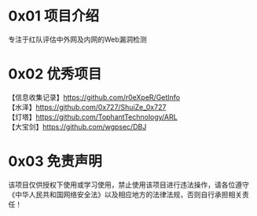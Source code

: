 # 0x01 项目介绍
专注于红队评估中外网及内网的Web漏洞检测

# 0x02 优秀项目
【信息收集记录】https://github.com/r0eXpeR/GetInfo  
【水泽】https://github.com/0x727/ShuiZe_0x727  
【灯塔】https://github.com/TophantTechnology/ARL  
【大宝剑】https://github.com/wgpsec/DBJ  

# 0x03 免责声明
该项目仅供授权下使用或学习使用，禁止使用该项目进行违法操作，请各位遵守《中华人民共和国网络安全法》以及相应地方的法律法规，否则自行承担相关责任！
